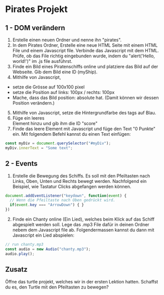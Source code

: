 # Pirates Projekt

## 1 - DOM verändern
1. Erstelle einen neuen Ordner und nenne ihn "pirates".
2. In dem Pirates Ordner, Erstelle eine neue HTML Seite mit einem HTML File und einem Javascript file. Verbinde das Javascript mit dem HTML. Prüfe, ob das File richtig eingebunden wurde, indem du "alert('Hello, world!')" im .js file ausführst.
3. Finde ein Bild eines Piratenschiffs online und platziere das Bild auf der Webseite. Gib dem Bild eine ID (myShip).
4. Mithilfe von Javascript,
- setze die Grösse auf 100x100 pixel
- setze die Position auf links: 100px / rechts: 100px
- Mache, dass das Bild position: absolute hat. (Damit können wir dessen Position verändern.)
5. Mithilfe von Javascript, setze die Hintergrundfarbe des <body> tags auf Blau.
6. Füge ein leeres <div></div> Element hinzu und gib ihm die ID "score"
7. Finde das leere Element mit Javascript und füge den Text "0 Punkte" ein. Mit folgendem Befehl kannst du einen Text einfügen:
```javascript
const myDiv = document.querySelector("#myDiv");
myDiv.innerText = "Some text";
```

## 2 - Events
1. Erstelle die Bewegung des Schiffs. Es soll mit den Pfeiltasten nach Links, Oben, Unten und Rechts bewegt werden. Nachfolgend ein Beispiel, wie Tastatur Clicks abgefangen werden können.

```javascript
document.addEventListener("keydown", function(event) {
  // Wenn die Pfeiltaste nach Oben gedrückt wird.
  if(event.key === "ArrowDown") { }
})
```

2. Finde ein Chanty online (Ein Lied), welches beim Klick auf das Schiff abgespielt werden soll. Lege das .mp3 File dafür in deinen Ordner nebem dem Javascript file ab. Folgendermassen kannst du dann mit Javascript ein Lied abspielen:

```javascript
// run chanty.mp3
const audio = new Audio("chanty.mp3");
audio.play();
```

## Zusatz
Öffne das turtle projekt, welches wir in der ersten Lektion hatten. Schaffst du es, den Turtle mit den Pfeiltasten zu bewegen?
